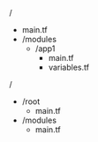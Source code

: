 /
- main.tf
- /modules
    - /app1
        - main.tf
        - variables.tf


/
- /root
    - main.tf
- /modules
    - main.tf